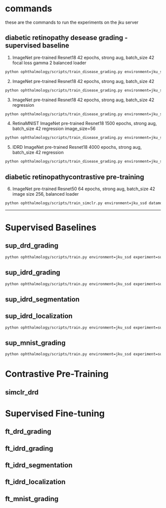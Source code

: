 # commands

these are the commands to run the experiments on the jku server

## diabetic retinopathy desease grading - supervised baseline

1. ImageNet pre-trained Resnet18 42 epochs, strong aug, batch_size 42 focal loss gamma 2 balanced loader

```bash
python ophthalmology/scripts/train_disease_grading.py environment=jku_ssd model=resnet18 datamodule.batch_size=42 lightning_module/loss=focal +datamodule.balanced_sampling=True logger.run_name=balanced_resnet18_focal_loss_strong_aug_42_epochs save_model="pretrained_resnet18_focal_strong_aug_balanced.pt" trainer.gpus=[1]
```

2. ImageNet pre-trained Resnet18 42 epochs, strong aug, batch_size 42

```bash
python ophthalmology/scripts/train_disease_grading.py environment=jku_ssd model=resnet18 datamodule.batch_size=42 lightning_module/loss=weighted_cross_entropy logger.run_name=resnet18_strong_aug_42_epochs_weighted save_model="pretrained_resnet18_strong_aug_weighted.pt" trainer.gpus=[2]
```

3. ImageNet pre-trained Resnet18 42 epochs, strong aug, batch_size 42 regression

```bash
python ophthalmology/scripts/train_disease_grading.py environment=jku_ssd model=resnet18 model.num_output_units=1 datamodule.batch_size=42 lightning_module=disease_grading_regression lightning_module/loss=mse logger.run_name=resnet18_regression_strong_aug_42_epochs save_model="pretrained_resnet18_regression_strong_aug.pt" trainer.gpus=[1]
```

4. RetinaMNIST ImageNet pre-trained Resnet18 1500 epochs, strong aug, batch_size 42 regression image_size=56

```bash
python ophthalmology/scripts/train_disease_grading.py environment=jku_ssd model=resnet18 model.num_output_units=1 datamodule=retina_mnist datamodule.batch_size=42 lightning_module=disease_grading_regression lightning_module/loss=mse lightning_module.num_train_samples=1080 transforms@train_transforms=strong_normalize image_size=56 logger.experiment_name=retina_mnist_disease_grading logger.run_name=resnet18_regression_strong_aug_1500_epochs_56imagesize save_model="retinamnist_pretrained_resnet18_regression_strong_aug_56imagesize.pt" trainer.gpus=[0]
```

5. IDRD ImageNet pre-trained Resnet18 4000 epochs, strong aug, batch_size 42 regression

```bash
python ophthalmology/scripts/train_disease_grading.py environment=jku_ssd model=resnet18 model.num_output_units=1 datamodule=indian_diabetic_retinopathy datamodule.batch_size=42 lightning_module=disease_grading_regression lightning_module/loss=mse lightning_module.num_train_samples=371 logger.experiment_name=indian_disease_grading logger.run_name=resnet18_regression_strong_aug_4000_epochs save_model="indian_pretrained_resnet18_regression_strong_aug.pt" trainer.gpus=[1]
```

## diabetic retinopathycontrastive pre-training

6. ImageNet pre-trained Resnet50 64 epochs, strong aug, batch_size 42 image size 256, balanced loader

```bash
python ophthalmology/scripts/train_simclr.py environment=jku_ssd datamodule.batch_size=42 trainer.max_epochs=64 transforms@ssl_transforms=strong_normalize logger.run_name=balanced_pretrained_strong_aug_64_epochs save_model="pretrained_resnet50backbone_256image_balanced_strong_aug.pt" trainer.gpus=[0]
```

---

# Supervised Baselines

## sup_drd_grading
```bash
python ophthalmology/scripts/train.py environment=jku_ssd experiment=sup_drd_grading trainer.gpus=[0]
```

## sup_idrd_grading
```bash
python ophthalmology/scripts/train.py environment=jku_ssd experiment=sup_idrd_grading trainer.gpus=[0]
```

## sup_idrd_segmentation

## sup_idrd_localization
```bash
python ophthalmology/scripts/train.py environment=jku_ssd experiment=sup_idrd_localization trainer.gpus=[0]
```

## sup_mnist_grading
```bash
python ophthalmology/scripts/train.py environment=jku_ssd experiment=sup_mnist_grading trainer.gpus=[0]
```

# Contrastive Pre-Training

## simclr_drd

# Supervised Fine-tuning

## ft_drd_grading
## ft_idrd_grading
## ft_idrd_segmentation
## ft_idrd_localization
## ft_mnist_grading
